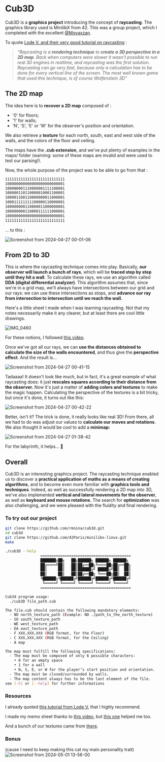 # Cub3D

Cub3D is a **graphics project** introducing the concept of **raycasting**. The graphics library used is MinilibX from 42. This was a group project, which I completed with the excellent [@Moyaxzan](https://github.com/Moyaxzan).

To quote [Lode V. and their very good tutorial on raycasting](https://lodev.org/cgtutor/raycasting.html) :

> *“Raycasting is a **rendering technique** to **create a 3D perspective in a 2D map**. Back when computers were slower it wasn't possible to run real 3D engines in realtime, and raycasting was the first solution. Raycasting can go very fast, because only a calculation has to be done for every vertical line of the screen. The most well known game that used this technique, is of course Wolfenstein 3D”*
> 

## The 2D map

The idea here is to **recover a 2D map** composed of :

- '0' for floors;
- '1' for walls;
- 'N', 'S', 'E' or 'W' for the observer's position and orientation.

We also retrieve a **texture** for each north, south, east and west side of the walls, and the colors of the floor and ceiling.

The maps have the **.cub extension**, and we've put plenty of examples in the maps/ folder (warning: some of these maps are invalid and were used to test our parsing!).

Now, the whole purpose of the project was to be able to go from that :

```bash
111111111111111111111111111
100000000000000000000000001
1000N0001110000001111100001
100000110110000010001100001
100001100110000000011000001
100011111111100000110000001
100000000110000011000000001
100000000110000111111000001
100000000000000000000000001
111111111111111111111111111
```

... to this :

![Screenshot from 2024-04-27 00-01-06](https://github.com/rmnina/cub3d/assets/118455014/84396ecb-ff01-46af-9e6c-17e7808223de)


## From 2D to 3D

This is where the raycasting technique comes into play. Basically, **our observer will launch a bunch of rays**, which will be **traced step by step until they hit a wall**. To calculate these rays, we use an algorithm called **DDA (digital differential analyzer)**. This algorithm assumes that, since we're in a grid map, we'll always have intersections between our grid and our rays: we can use these intersections as stops, and **advance our ray from intersection to intersection until we reach the wall.**

Here's a little sheet I made when I was learning raycasting. Not that my notes necessarily make it any clearer, but at least there are cool little drawings.

![IMG_0460](https://github.com/rmnina/cub3d/assets/118455014/c43b0474-66f6-4eef-a7dc-6ae3e29141e5)


For these notions, I followed [this video](https://youtu.be/NbSee-XM7WA?si=ME5OvpRHsrJnycY8).

Once we've got all our rays, we can **use the distances obtained to calculate the size of the walls encountered**, and thus give the **perspective effect**. And the result is…

![Screenshot from 2024-04-27 00-41-15](https://github.com/rmnina/cub3d/assets/118455014/8ab2e500-c13e-4af3-81ea-72fc6d431b93)


Tadaaaa! It doesn't look like much, but in fact, it's a great example of what raycasting does: it just **rescales squares according to their distance from the observer.** Now it's just a matter of **adding colors and textures** to make the magic happen. Calculating the perspective of the textures is a bit tricky, but once it's done, it turns out like this:

![Screenshot from 2024-04-27 00-42-22](https://github.com/rmnina/cub3d/assets/118455014/73cc1a73-4ed1-402a-9d00-51a5c6973cee)


Better, isn't it? The trick is done, it really looks like real 3D! From there, all we had to do was adjust our values to **calculate our moves and rotations**. We also thought it would be cool to add a **minimap:**

![Screenshot from 2024-04-27 01-38-42](https://github.com/rmnina/cub3d/assets/118455014/c3de8b99-8d9c-4cba-8981-ac456917079a)

For the labyrinth, it helps... 🙂

## Overall

Cub3D is an interesting graphics project. The raycasting technique enabled us to discover a **practical application of maths as a means of creating algorithms**, and to become even more familiar with **graphics tools and techniques**. Indeed, as well as successfully rendering a 2D map into 3D, we've also implemented **vertical and lateral movements for the observer**, as well as **keyboard and mouse rotations**. The search for **optimization** was also challenging, and we were pleased with the fluidity and final rendering.

### To try out our project

```bash
git clone https://github.com/rmnina/cub3d.git
cd cub3d
git clone https://github.com/42Paris/minilibx-linux.git
make
```

```bash
./cub3D --help
                =========================================
                ███████╗██╗   ██╗██████╗ ██████╗ ██████╗  
                ██╔════╝██║   ██║██╔══██╗╚════██╗██╔══██╗
                ██║     ██║   ██║██████╔╝ █████╔╝██║  ██║
                ██║     ██║   ██║██╔══██╗ ╚═══██╗██║  ██║
                ╚██████╗╚██████╔╝██████╔╝██████╔╝██████╔╝
                 ╚═════╝ ╚═════╝ ╚═════╝ ╚═════╝ ╚═════╝ 
                =========================================

Cub3d program usage:
  ./cub3D file_path.cub

The file.cub should contain the following mandatory elements:
  - NO north_texture_path (Example: NO ./path_to_the_north_texture)
  - SO south_texture_path
  - WE west_texture_path
  - EA east_texture_path
  - F XXX,XXX,XXX (RGB format, for the Floor)
  - C XXX,XXX,XXX (RGB format, for the Ceiling)
  - A map

The map must fulfill the following specifications:
  - The map must be composed of only 6 possible characters: 
    • 0 for an empty space
    • 1 for a wall
    • N, S, E, or W for the player’s start position and orientation.
  - The map must be closed/surrounded by walls.
  - The map content always has to be the last element of the file.
see [-h] or [--help] for further informations
```

### Resources

I already quoted [this tutorial from Lode V.](https://lodev.org/cgtutor/raycasting.html) that I highly recommend.

I made my memo sheet thanks to [this video](https://youtu.be/NbSee-XM7WA?si=1wRkBGU-X9wbycq8), but [this one](https://youtu.be/gYRrGTC7GtA?si=7mt_Pb7H9faGO9tD) helped me too.

And a bunch of our textures came from [there](https://opengameart.org/textures/all).

### Bonus

(cause I need to keep making this cat my main personality trait)
![Screenshot from 2024-05-01 13-56-00](https://github.com/rmnina/cub3d/assets/118455014/777b99d9-a8a4-42e0-ba26-57098944116f)


